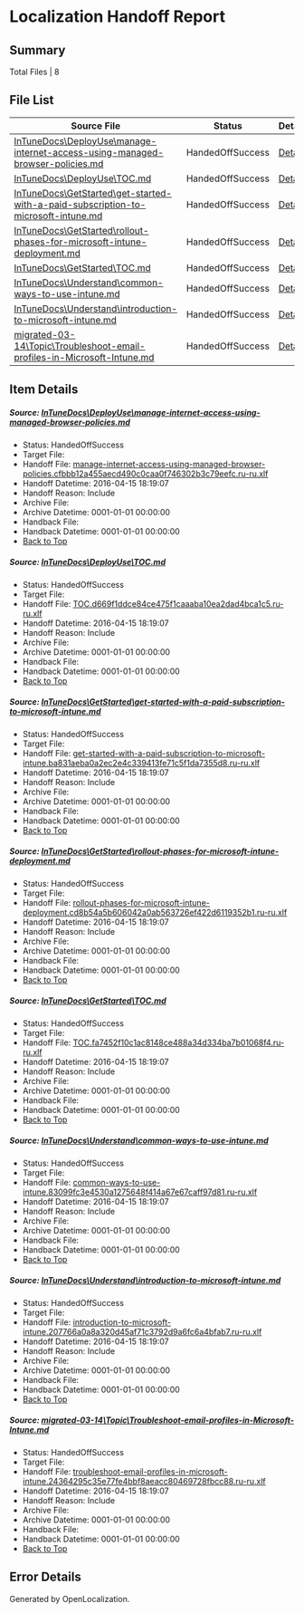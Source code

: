 # <a name='report-top'></a> Localization Handoff Report

## Summary
 Total Files | 8

## File List
 Source File | Status | Details 
 ----------- | ------ | ------- 
 [InTuneDocs\DeployUse\manage-internet-access-using-managed-browser-policies.md](https://github.com/Microsoft/IntuneDocs-pr/blob/f6758f477884c059d96faab634f57d215069c2e4/InTuneDocs/DeployUse/manage-internet-access-using-managed-browser-policies.md) | HandedOffSuccess | [Details](#66f88116f674fc6669cdad7027ac08c9dff672d983)
 [InTuneDocs\DeployUse\TOC.md](https://github.com/Microsoft/IntuneDocs-pr/blob/1da64f28afc63f05b76e53e9cef9ee37fa1c5228/InTuneDocs/DeployUse/TOC.md) | HandedOffSuccess | [Details](#8daa2f150f319065f2279cd97070808abc2d982e283)
 [InTuneDocs\GetStarted\get-started-with-a-paid-subscription-to-microsoft-intune.md](https://github.com/Microsoft/IntuneDocs-pr/blob/1e1f6caa1d53021d5e6544e016d1a363798ad92e/InTuneDocs/GetStarted/get-started-with-a-paid-subscription-to-microsoft-intune.md) | HandedOffSuccess | [Details](#b5d633a102598e244a52f1fee8932a2c37eb25a0529)
 [InTuneDocs\GetStarted\rollout-phases-for-microsoft-intune-deployment.md](https://github.com/Microsoft/IntuneDocs-pr/blob/999b0ef4680b1aec9fd94e01a835239779079c74/InTuneDocs/GetStarted/rollout-phases-for-microsoft-intune-deployment.md) | HandedOffSuccess | [Details](#58cdaf689667bd058d62975e557f1db8287cf696555)
 [InTuneDocs\GetStarted\TOC.md](https://github.com/Microsoft/IntuneDocs-pr/blob/999b0ef4680b1aec9fd94e01a835239779079c74/InTuneDocs/GetStarted/TOC.md) | HandedOffSuccess | [Details](#a3e139c65accb3fba28a93d031024c415cbe5d67558)
 [InTuneDocs\Understand\common-ways-to-use-intune.md](https://github.com/Microsoft/IntuneDocs-pr/blob/999b0ef4680b1aec9fd94e01a835239779079c74/InTuneDocs/Understand/common-ways-to-use-intune.md) | HandedOffSuccess | [Details](#16ad6a902cf6454f084ef004b675a413ae8f134e1192)
 [InTuneDocs\Understand\introduction-to-microsoft-intune.md](https://github.com/Microsoft/IntuneDocs-pr/blob/1da64f28afc63f05b76e53e9cef9ee37fa1c5228/InTuneDocs/Understand/introduction-to-microsoft-intune.md) | HandedOffSuccess | [Details](#e2fdd9bb479f088d47c0ab93da1d7c77535a8cdf1205)
 [migrated-03-14\Topic\Troubleshoot-email-profiles-in-Microsoft-Intune.md](https://github.com/Microsoft/IntuneDocs-pr/blob/999b0ef4680b1aec9fd94e01a835239779079c74/migrated-03-14/Topic/Troubleshoot-email-profiles-in-Microsoft-Intune.md) | HandedOffSuccess | [Details](#f736dd44bed11a4f963cca4a54739cb44ff5bc232241)

## Item Details
##### <a name='66f88116f674fc6669cdad7027ac08c9dff672d983'></a> Source: [InTuneDocs\DeployUse\manage-internet-access-using-managed-browser-policies.md](https://github.com/Microsoft/IntuneDocs-pr/blob/f6758f477884c059d96faab634f57d215069c2e4/InTuneDocs/DeployUse/manage-internet-access-using-managed-browser-policies.md)
* Status: HandedOffSuccess
* Target File: 
* Handoff File: [manage-internet-access-using-managed-browser-policies.cfbbb12a455aecd490c0caa0f746302b3c79eefc.ru-ru.xlf](https://github.com/Microsoft/EM.handoff/blob/22c3458c43964c706363f0ca33e8f54d424a7382/ol-handoff/Microsoft/IntuneDocs-pr.ru-ru/master/manage-internet-access-using-managed-browser-policies.cfbbb12a455aecd490c0caa0f746302b3c79eefc.ru-ru.xlf)
* Handoff Datetime: 2016-04-15 18:19:07
* Handoff Reason: Include
* Archive File: 
* Archive Datetime: 0001-01-01 00:00:00
* Handback File: 
* Handback Datetime: 0001-01-01 00:00:00
* [Back to Top](#report-top)

##### <a name='8daa2f150f319065f2279cd97070808abc2d982e283'></a> Source: [InTuneDocs\DeployUse\TOC.md](https://github.com/Microsoft/IntuneDocs-pr/blob/1da64f28afc63f05b76e53e9cef9ee37fa1c5228/InTuneDocs/DeployUse/TOC.md)
* Status: HandedOffSuccess
* Target File: 
* Handoff File: [TOC.d669f1ddce84ce475f1caaaba10ea2dad4bca1c5.ru-ru.xlf](https://github.com/Microsoft/EM.handoff/blob/22c3458c43964c706363f0ca33e8f54d424a7382/ol-handoff/Microsoft/IntuneDocs-pr.ru-ru/master/TOC.d669f1ddce84ce475f1caaaba10ea2dad4bca1c5.ru-ru.xlf)
* Handoff Datetime: 2016-04-15 18:19:07
* Handoff Reason: Include
* Archive File: 
* Archive Datetime: 0001-01-01 00:00:00
* Handback File: 
* Handback Datetime: 0001-01-01 00:00:00
* [Back to Top](#report-top)

##### <a name='b5d633a102598e244a52f1fee8932a2c37eb25a0529'></a> Source: [InTuneDocs\GetStarted\get-started-with-a-paid-subscription-to-microsoft-intune.md](https://github.com/Microsoft/IntuneDocs-pr/blob/1e1f6caa1d53021d5e6544e016d1a363798ad92e/InTuneDocs/GetStarted/get-started-with-a-paid-subscription-to-microsoft-intune.md)
* Status: HandedOffSuccess
* Target File: 
* Handoff File: [get-started-with-a-paid-subscription-to-microsoft-intune.ba831aeba0a2ec2e4c339413fe71c5f1da7355d8.ru-ru.xlf](https://github.com/Microsoft/EM.handoff/blob/22c3458c43964c706363f0ca33e8f54d424a7382/ol-handoff/Microsoft/IntuneDocs-pr.ru-ru/master/get-started-with-a-paid-subscription-to-microsoft-intune.ba831aeba0a2ec2e4c339413fe71c5f1da7355d8.ru-ru.xlf)
* Handoff Datetime: 2016-04-15 18:19:07
* Handoff Reason: Include
* Archive File: 
* Archive Datetime: 0001-01-01 00:00:00
* Handback File: 
* Handback Datetime: 0001-01-01 00:00:00
* [Back to Top](#report-top)

##### <a name='58cdaf689667bd058d62975e557f1db8287cf696555'></a> Source: [InTuneDocs\GetStarted\rollout-phases-for-microsoft-intune-deployment.md](https://github.com/Microsoft/IntuneDocs-pr/blob/999b0ef4680b1aec9fd94e01a835239779079c74/InTuneDocs/GetStarted/rollout-phases-for-microsoft-intune-deployment.md)
* Status: HandedOffSuccess
* Target File: 
* Handoff File: [rollout-phases-for-microsoft-intune-deployment.cd8b54a5b606042a0ab563726ef422d6119352b1.ru-ru.xlf](https://github.com/Microsoft/EM.handoff/blob/22c3458c43964c706363f0ca33e8f54d424a7382/ol-handoff/Microsoft/IntuneDocs-pr.ru-ru/master/rollout-phases-for-microsoft-intune-deployment.cd8b54a5b606042a0ab563726ef422d6119352b1.ru-ru.xlf)
* Handoff Datetime: 2016-04-15 18:19:07
* Handoff Reason: Include
* Archive File: 
* Archive Datetime: 0001-01-01 00:00:00
* Handback File: 
* Handback Datetime: 0001-01-01 00:00:00
* [Back to Top](#report-top)

##### <a name='a3e139c65accb3fba28a93d031024c415cbe5d67558'></a> Source: [InTuneDocs\GetStarted\TOC.md](https://github.com/Microsoft/IntuneDocs-pr/blob/999b0ef4680b1aec9fd94e01a835239779079c74/InTuneDocs/GetStarted/TOC.md)
* Status: HandedOffSuccess
* Target File: 
* Handoff File: [TOC.fa7452f10c1ac8148ce488a34d334ba7b01068f4.ru-ru.xlf](https://github.com/Microsoft/EM.handoff/blob/22c3458c43964c706363f0ca33e8f54d424a7382/ol-handoff/Microsoft/IntuneDocs-pr.ru-ru/master/TOC.fa7452f10c1ac8148ce488a34d334ba7b01068f4.ru-ru.xlf)
* Handoff Datetime: 2016-04-15 18:19:07
* Handoff Reason: Include
* Archive File: 
* Archive Datetime: 0001-01-01 00:00:00
* Handback File: 
* Handback Datetime: 0001-01-01 00:00:00
* [Back to Top](#report-top)

##### <a name='16ad6a902cf6454f084ef004b675a413ae8f134e1192'></a> Source: [InTuneDocs\Understand\common-ways-to-use-intune.md](https://github.com/Microsoft/IntuneDocs-pr/blob/999b0ef4680b1aec9fd94e01a835239779079c74/InTuneDocs/Understand/common-ways-to-use-intune.md)
* Status: HandedOffSuccess
* Target File: 
* Handoff File: [common-ways-to-use-intune.83099fc3e4530a1275648f414a67e67caff97d81.ru-ru.xlf](https://github.com/Microsoft/EM.handoff/blob/22c3458c43964c706363f0ca33e8f54d424a7382/ol-handoff/Microsoft/IntuneDocs-pr.ru-ru/master/common-ways-to-use-intune.83099fc3e4530a1275648f414a67e67caff97d81.ru-ru.xlf)
* Handoff Datetime: 2016-04-15 18:19:07
* Handoff Reason: Include
* Archive File: 
* Archive Datetime: 0001-01-01 00:00:00
* Handback File: 
* Handback Datetime: 0001-01-01 00:00:00
* [Back to Top](#report-top)

##### <a name='e2fdd9bb479f088d47c0ab93da1d7c77535a8cdf1205'></a> Source: [InTuneDocs\Understand\introduction-to-microsoft-intune.md](https://github.com/Microsoft/IntuneDocs-pr/blob/1da64f28afc63f05b76e53e9cef9ee37fa1c5228/InTuneDocs/Understand/introduction-to-microsoft-intune.md)
* Status: HandedOffSuccess
* Target File: 
* Handoff File: [introduction-to-microsoft-intune.207766a0a8a320d45af71c3792d9a6fc6a4bfab7.ru-ru.xlf](https://github.com/Microsoft/EM.handoff/blob/22c3458c43964c706363f0ca33e8f54d424a7382/ol-handoff/Microsoft/IntuneDocs-pr.ru-ru/master/introduction-to-microsoft-intune.207766a0a8a320d45af71c3792d9a6fc6a4bfab7.ru-ru.xlf)
* Handoff Datetime: 2016-04-15 18:19:07
* Handoff Reason: Include
* Archive File: 
* Archive Datetime: 0001-01-01 00:00:00
* Handback File: 
* Handback Datetime: 0001-01-01 00:00:00
* [Back to Top](#report-top)

##### <a name='f736dd44bed11a4f963cca4a54739cb44ff5bc232241'></a> Source: [migrated-03-14\Topic\Troubleshoot-email-profiles-in-Microsoft-Intune.md](https://github.com/Microsoft/IntuneDocs-pr/blob/999b0ef4680b1aec9fd94e01a835239779079c74/migrated-03-14/Topic/Troubleshoot-email-profiles-in-Microsoft-Intune.md)
* Status: HandedOffSuccess
* Target File: 
* Handoff File: [troubleshoot-email-profiles-in-microsoft-intune.24364295c35e77fe4bbf8aeacc80469728fbcc88.ru-ru.xlf](https://github.com/Microsoft/EM.handoff/blob/22c3458c43964c706363f0ca33e8f54d424a7382/ol-handoff/Microsoft/IntuneDocs-pr.ru-ru/master/troubleshoot-email-profiles-in-microsoft-intune.24364295c35e77fe4bbf8aeacc80469728fbcc88.ru-ru.xlf)
* Handoff Datetime: 2016-04-15 18:19:07
* Handoff Reason: Include
* Archive File: 
* Archive Datetime: 0001-01-01 00:00:00
* Handback File: 
* Handback Datetime: 0001-01-01 00:00:00
* [Back to Top](#report-top)


## Error Details

Generated by OpenLocalization.
